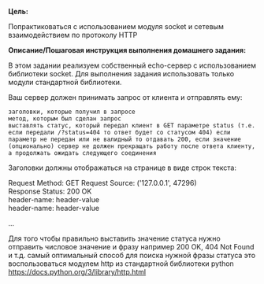 **Цель:**

Попрактиковаться с использованием модуля socket и сетевым взаимодействием по протоколу HTTP

**Описание/Пошаговая инструкция выполнения домашнего задания:**

В этом задании реализуем собственный echo-сервер с использованием библиотеки socket.
Для выполнения задания использовать только модули стандартной библиотеки.

Ваш сервер должен принимать запрос от клиента и отправлять ему:

    заголовки, которые получил в запросе
    метод, которым был сделан запрос
    выставлять статус, который передал клиент в GET параметре status (т.е. если передали /?status=404 то ответ будет со статусом 404) если параметр не передан или не валидный то отдавать 200, если значение
    (опционально) сервер не должен прекращать работу после ответа клиенту, а продолжать ожидать следующего соединения

Заголовки должны отображаться на странице в виде строк текста:

Request Method: GET 
Request Source: ('127.0.0.1', 47296)  
Response Status: 200 OK  
header-name: header-value  
header-name: header-value  

...

Для того чтобы правильно выставить значение статуса нужно отправить числовое значение и фразу например 200 OK, 404 Not Found и т.д. самый оптимальный способ для поиска нужной фразы статуса это воспользоваться модулем http из стандартной библиотеки python https://docs.python.org/3/library/http.html
